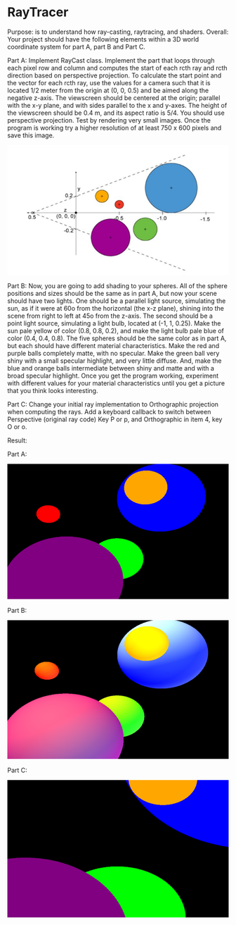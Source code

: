 # RayTracer
Purpose: is to understand how ray-casting, raytracing, and shaders. Overall: Your project should have the following elements within a 3D world coordinate system for part A, part B and Part C. 

Part A: Implement RayCast class. Implement the part that loops through each pixel row and column and computes the start of each rcth ray and rcth direction based on perspective projection. To calculate the start point and the vector for each rcth ray, use the values for a camera such that it is located 1/2 meter from the origin at (0, 0, 0.5) and be aimed along the negative z-axis. The viewscreen should be centered at the origin; parallel with the x-y plane, and with sides parallel to the x and y-axes. The height of the viewscreen should be 0.4 m, and its aspect ratio is 5/4. You should use perspective projection. Test by rendering very small images. Once the program is working try a higher resolution of at least 750 x 600 pixels and save this image.

![image](https://github.com/Yijunliulost/RayTracer/blob/master/Capture1.JPG)

Part B: Now, you are going to add shading to your spheres. All of the sphere positions and sizes should be the same as in part A, but now your scene should have two lights. One should be a parallel light source, simulating the sun, as if it were at 60o from the horizontal (the x-z plane), shining into the scene from right to left at 45o from the z-axis. The second should be a point light source, simulating a light bulb, located at (-1, 1, 0.25). Make the sun pale yellow of color (0.8, 0.8, 0.2), and make the light bulb pale blue of color (0.4, 0.4, 0.8). The five spheres should be the same color as in part A, but each should have different material characteristics. Make the red and purple balls completely matte, with no specular. Make the green ball very shiny with a small specular highlight, and very little diffuse. And, make the blue and orange balls intermediate between shiny and matte and with a broad specular highlight. Once you get the program working, experiment with different values for your material characteristics until you get a picture that you think looks interesting.

Part C: Change your initial ray implementation to Orthographic projection when computing the rays. Add a keyboard callback to switch between Perspective (original ray code) Key P or p, and Orthographic in item 4, key O or o.

Result:

Part A:

![image](https://github.com/Yijunliulost/RayTracer/blob/master/Capture2.PNG)

Part B:

![image](https://github.com/Yijunliulost/RayTracer/blob/master/Capture3.PNG)

Part C:

![image](https://github.com/Yijunliulost/RayTracer/blob/master/Capture4.PNG)
